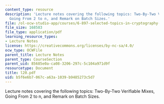```yaml
---
content_type: resource
description: 'Lecture notes covering the following topics: Two-By-Two Verifiable Mixes,
  Going From 2 to n, and Remark on Batch Sizes.'
file: /ol-ocw-studio-app/courses/6-897-selected-topics-in-cryptography-spring-2004/b5f6e6b7067ca63a1039b9485273c5d7_l20.pdf
file_size: 168583
file_type: application/pdf
learning_resource_types:
- Lecture Notes
license: https://creativecommons.org/licenses/by-nc-sa/4.0/
ocw_type: OCWFile
parent_title: Lecture Notes
parent_type: CourseSection
parent_uid: 85685e0a-ca08-3206-297c-5c104a971d9f
resourcetype: Document
title: l20.pdf
uid: b5f6e6b7-067c-a63a-1039-b9485273c5d7
---
```

Lecture notes covering the following topics: Two-By-Two Verifiable Mixes, Going From 2 to n, and Remark on Batch Sizes.